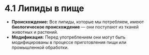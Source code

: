 # 4.1 Липиды в пище

*   **Происхождение:** Все липиды, которые мы потребляем, имеют **биологическое происхождение** — они поступают из тканей животных и растений.
*   **Модификация:** Перед употреблением они могут быть модифицированы в процессе приготовления пищи или промышленной обработки.
